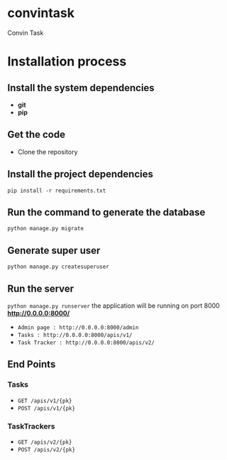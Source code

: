 # convintask
Convin Task

# Installation process 

## Install the system dependencies
* **git** 
* **pip**

## Get the code
* Clone the repository

## Install the project dependencies

`pip install -r requirements.txt`

## Run the command to generate the database
`python manage.py migrate`

## Generate super user
`python manage.py createsuperuser`

## Run the server
`python manage.py runserver` the application will be running on port 8000 **http://0.0.0.0:8000/**
* `Admin page : http://0.0.0.0:8000/admin`
* `Tasks : http://0.0.0.0:8000/apis/v1/`
* `Task Tracker : http://0.0.0.0:8000/apis/v2/`

## End Points

### Tasks
* `GET /apis/v1/{pk}`
* `POST /apis/v1/{pk}`

### TaskTrackers
* `GET /apis/v2/{pk}`
* `POST /apis/v2/{pk}`
